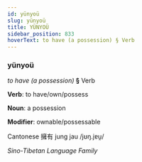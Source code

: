 ```yaml
---
id: yünyoü
slug: yünyoü
title: YÜNYOÜ
sidebar_position: 833
hoverText: to have (a possession) § Verb
---
```


### yünyoü

*to have (a possession)* **§** Verb

**Verb**: to have/own/possess

**Noun**: a possession

**Modifier**: ownable/possessable

Cantonese 擁有 jung jau /jʊŋ.jɐu̯/

*Sino-Tibetan Language Family*